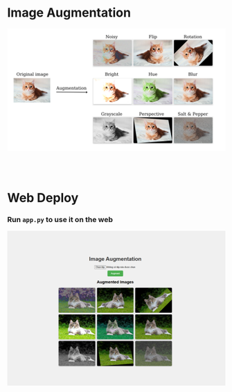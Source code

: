 # Image Augmentation ##
![Image Description](/Example.png)

<br/><br/>
# Web Deploy 
### Run `app.py` to use it on the web
![Image Description](/web_deploy.png)
